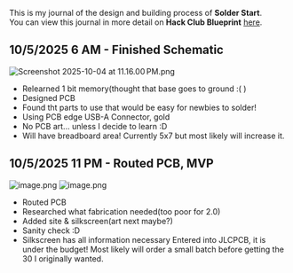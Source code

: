 <!--
  ===================    !!READ THIS NOTICE!!   ====================
  DO NOT edit this file manually. Your changes WILL BE OVERWRITTEN!
  This journal is auto generated and updated by Hack Club Blueprint.
  To edit this file, please edit your journal entries on Blueprint.
  ==================================================================
-->

This is my journal of the design and building process of **Solder Start**.  
You can view this journal in more detail on **Hack Club Blueprint** [here](https://blueprint.hackclub.com/projects/131).


## 10/5/2025 6 AM - Finished Schematic  

![Screenshot 2025-10-04 at 11.16.00 PM.png](https://blueprint.hackclub.com/user-attachments/blobs/redirect/eyJfcmFpbHMiOnsiZGF0YSI6NTAwLCJwdXIiOiJibG9iX2lkIn19--f68ac5a2ee0f6511ac781505affb103e2a95eb67/Screenshot%202025-10-04%20at%2011.16.00%E2%80%AFPM.png)
- Relearned 1 bit memory(thought that base goes to ground :( )
- Designed PCB
- Found tht parts to use that would be easy for newbies to solder!
- Using PCB edge USB-A Connector, gold
- No PCB art... unless I decide to learn :D
- Will have breadboard area! Currently 5x7 but most likely will increase it.
  

## 10/5/2025 11 PM - Routed PCB, MVP  

![image.png](https://blueprint.hackclub.com/user-attachments/blobs/redirect/eyJfcmFpbHMiOnsiZGF0YSI6NjYyLCJwdXIiOiJibG9iX2lkIn19--9bd67cc5882b270e3a92cd3c202716cd4fff1264/image.png)
![image.png](https://blueprint.hackclub.com/user-attachments/blobs/redirect/eyJfcmFpbHMiOnsiZGF0YSI6NjYzLCJwdXIiOiJibG9iX2lkIn19--5501d7d1b910205af90b4b0bd2124c538c5e67de/image.png)
- Routed PCB
- Researched what fabrication needed(too poor for 2.0)
- Added site & silkscreen(art next maybe?)
- Sanity check :D
- Silkscreen has all information necessary
Entered into JLCPCB, it is under the budget! Most likely will order a small batch before getting the 30 I originally wanted. 
  

